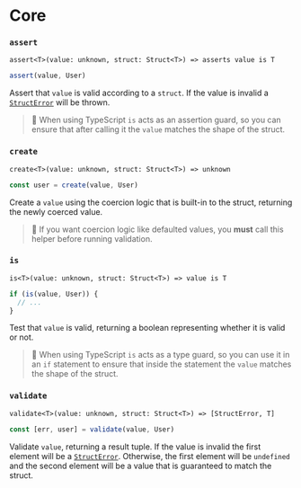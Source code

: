 # Core

### `assert`

`assert<T>(value: unknown, struct: Struct<T>) => asserts value is T`

```ts
assert(value, User)
```

Assert that `value` is valid according to a `struct`. If the value is invalid a [`StructError`](./errors.md#structerror) will be thrown.

> 🤖 When using TypeScript `is` acts as an assertion guard, so you can ensure that after calling it the `value` matches the shape of the struct.

### `create`

`create<T>(value: unknown, struct: Struct<T>) => unknown`

```ts
const user = create(value, User)
```

Create a `value` using the coercion logic that is built-in to the struct, returning the newly coerced value.

> 🤖 If you want coercion logic like defaulted values, you **must** call this helper before running validation.

### `is`

`is<T>(value: unknown, struct: Struct<T>) => value is T`

```ts
if (is(value, User)) {
  // ...
}
```

Test that `value` is valid, returning a boolean representing whether it is valid or not.

> 🤖 When using TypeScript `is` acts as a type guard, so you can use it in an `if` statement to ensure that inside the statement the `value` matches the shape of the struct.

### `validate`

`validate<T>(value: unknown, struct: Struct<T>) => [StructError, T]`

```ts
const [err, user] = validate(value, User)
```

Validate `value`, returning a result tuple. If the value is invalid the first element will be a [`StructError`](./errors.md#structerror). Otherwise, the first element will be `undefined` and the second element will be a value that is guaranteed to match the struct.
